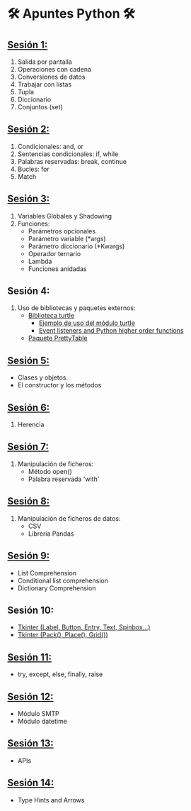 # 🛠️ Apuntes Python 🛠️
## [Sesión 1:](./Apuntes/Sesion1.py)
1. Salida por pantalla
2. Operaciones con cadena
3. Conversiones de datos
4. Trabajar con listas
5. Tupla
6. Diccionario
7. Conjuntos (set)
## [Sesión 2:](./Apuntes/Sesion2.py)
1. Condicionales: and, or
2. Sentencias condicionales: if, while
3. Palabras reservadas: break, continue
4. Bucles: for
5. Match
## [Sesión 3:](./Apuntes/Sesion3.py)
1. Variables Globales y Shadowing
2. Funciones:
    * Parámetros opcionales
    * Parámetro variable (*args)
    * Parámetro diccionario (*Kwargs)
    * Operador ternario
    * Lambda
    * Funciones anidadas
## Sesión 4:
1. Uso de bibliotecas y paquetes externos:
   * [Biblioteca turtle](./Apuntes/Sesion4/biblio_turtle.py)
      * [Ejemplo de uso del módulo turtle](./Apuntes/Sesion4/turtle_proyecto.py)
      * [Event listeners and Python higher order functions](./Apuntes/Sesion4/turtle_event.py)
   * [Paquete PrettyTable](./Apuntes/Sesion4/pretty_table.py)
## [Sesión 5:](./Apuntes/Sesion5/main.py)
   * Clases y objetos.
   * El constructor y los métodos
## [Sesión 6:](./Apuntes/Sesion6.py)
1. Herencia
## [Sesión 7:](./Apuntes/Sesion7/main.py)
1. Manipulación de ficheros:
    * Método open()
    * Palabra reservada 'with'
## [Sesión 8:](./Apuntes/Session8/main.py)
1. Manipulación de ficheros de datos:
   * CSV
   * Libreria Pandas
## [Sesión 9:](./Apuntes/Sesion9.py)
   * List Comprehension
   * Conditional list comprehension
   * Dictionary Comprehension
## Sesión 10:
   * [Tkinter (Label, Button, Entry, Text, Spinbox...)](./Apuntes/Sesion10/Sesion10.py)
   * [Tkinter (Pack(), Place(), Grid())](./Apuntes/Sesion10/Layout_managers.py)
## [Sesión 11:](./Apuntes/Sesion11.py)
   * try, except, else, finally, raise
## [Sesión 12:](./Apuntes/Sesion12/main.py)
   * Módulo SMTP
   * Módulo datetime
## [Sesión 13:](./Apuntes/Sesion13/Sesion13.py)
   * APIs
## [Sesión 14:](./Apuntes/Sesion14.py)
   * Type Hints and Arrows

